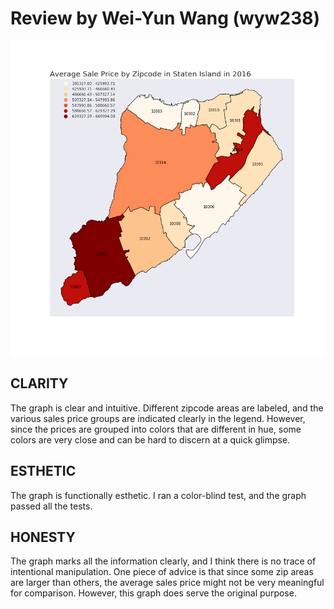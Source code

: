 # Review by Wei-Yun Wang (wyw238)
![figure3](./image/figure3.png)

## CLARITY
The graph is clear and intuitive. Different zipcode areas are labeled, and the various sales price groups are indicated clearly in the legend. However, since the prices are grouped into colors that are different in hue, some colors are very close and can be hard to discern at a quick glimpse.
## ESTHETIC
The graph is functionally esthetic. I ran a color-blind test, and the graph passed all the tests. 
## HONESTY
The graph marks all the information clearly, and I think there is no trace of intentional manipulation. One piece of advice is that since some zip areas are larger than others, the average sales price might not be very meaningful for comparison. However, this graph does serve the original purpose.
